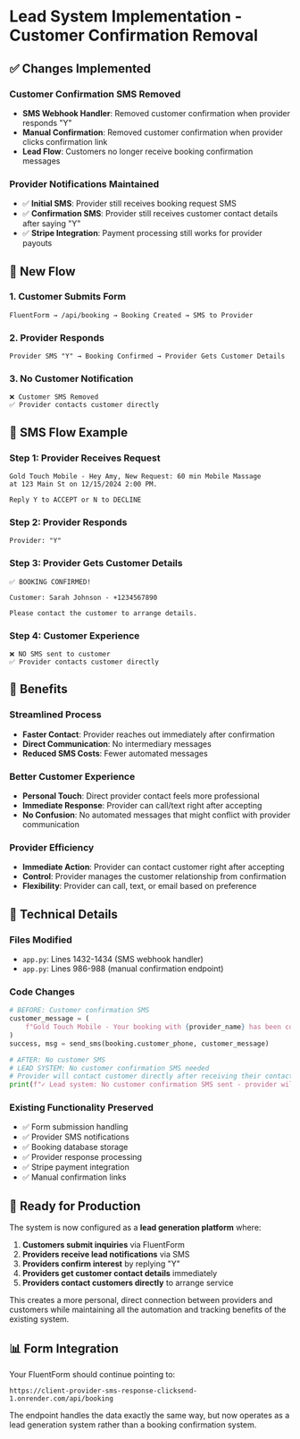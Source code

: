 # Lead System Implementation - Customer Confirmation Removal

## ✅ Changes Implemented

### **Customer Confirmation SMS Removed**
- **SMS Webhook Handler**: Removed customer confirmation when provider responds "Y"
- **Manual Confirmation**: Removed customer confirmation when provider clicks confirmation link
- **Lead Flow**: Customers no longer receive booking confirmation messages

### **Provider Notifications Maintained**
- ✅ **Initial SMS**: Provider still receives booking request SMS
- ✅ **Confirmation SMS**: Provider still receives customer contact details after saying "Y"
- ✅ **Stripe Integration**: Payment processing still works for provider payouts

## 🔄 New Flow

### **1. Customer Submits Form**
```
FluentForm → /api/booking → Booking Created → SMS to Provider
```

### **2. Provider Responds**
```
Provider SMS "Y" → Booking Confirmed → Provider Gets Customer Details
```

### **3. No Customer Notification**
```
❌ Customer SMS Removed
✅ Provider contacts customer directly
```

## 📱 SMS Flow Example

### **Step 1: Provider Receives Request**
```
Gold Touch Mobile - Hey Amy, New Request: 60 min Mobile Massage 
at 123 Main St on 12/15/2024 2:00 PM.

Reply Y to ACCEPT or N to DECLINE
```

### **Step 2: Provider Responds**
```
Provider: "Y"
```

### **Step 3: Provider Gets Customer Details**
```
✅ BOOKING CONFIRMED!

Customer: Sarah Johnson - +1234567890

Please contact the customer to arrange details.
```

### **Step 4: Customer Experience**
```
❌ NO SMS sent to customer
✅ Provider contacts customer directly
```

## 🎯 Benefits

### **Streamlined Process**
- **Faster Contact**: Provider reaches out immediately after confirmation
- **Direct Communication**: No intermediary messages
- **Reduced SMS Costs**: Fewer automated messages

### **Better Customer Experience**
- **Personal Touch**: Direct provider contact feels more professional
- **Immediate Response**: Provider can call/text right after accepting
- **No Confusion**: No automated messages that might conflict with provider communication

### **Provider Efficiency**
- **Immediate Action**: Provider can contact customer right after accepting
- **Control**: Provider manages the customer relationship from confirmation
- **Flexibility**: Provider can call, text, or email based on preference

## 🔧 Technical Details

### **Files Modified**
- `app.py`: Lines 1432-1434 (SMS webhook handler)
- `app.py`: Lines 986-988 (manual confirmation endpoint)

### **Code Changes**
```python
# BEFORE: Customer confirmation SMS
customer_message = (
    f"Gold Touch Mobile - Your booking with {provider_name} has been confirmed!..."
)
success, msg = send_sms(booking.customer_phone, customer_message)

# AFTER: No customer SMS
# LEAD SYSTEM: No customer confirmation SMS needed
# Provider will contact customer directly after receiving their contact details
print(f"✓ Lead system: No customer confirmation SMS sent - provider will contact directly")
```

### **Existing Functionality Preserved**
- ✅ Form submission handling
- ✅ Provider SMS notifications
- ✅ Booking database storage
- ✅ Provider response processing
- ✅ Stripe payment integration
- ✅ Manual confirmation links

## 🚀 Ready for Production

The system is now configured as a **lead generation platform** where:

1. **Customers submit inquiries** via FluentForm
2. **Providers receive lead notifications** via SMS
3. **Providers confirm interest** by replying "Y"
4. **Providers get customer contact details** immediately
5. **Providers contact customers directly** to arrange service

This creates a more personal, direct connection between providers and customers while maintaining all the automation and tracking benefits of the existing system.

## 📊 Form Integration

Your FluentForm should continue pointing to:
```
https://client-provider-sms-response-clicksend-1.onrender.com/api/booking
```

The endpoint handles the data exactly the same way, but now operates as a lead generation system rather than a booking confirmation system.
